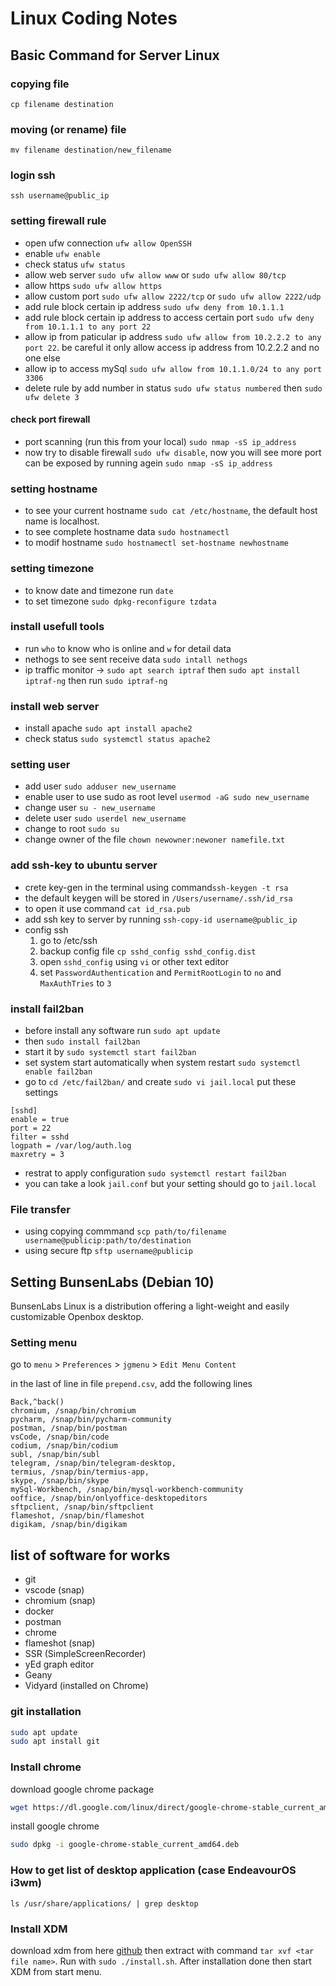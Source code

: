 # Linux Coding Notes

## Basic Command for Server Linux

### copying file

`cp filename destination`

### moving (or rename) file

`mv filename destination/new_filename`

### login ssh

`ssh username@public_ip`

### setting firewall rule

- open ufw connection `ufw allow OpenSSH`
- enable `ufw enable`
- check status `ufw status`
- allow web server `sudo ufw allow www` or `sudo ufw allow 80/tcp`
- allow https `sudo ufw allow https`
- allow custom port `sudo ufw allow 2222/tcp` or `sudo ufw allow 2222/udp`
- add rule block certain ip address `sudo ufw deny from 10.1.1.1`
- add rule block certain ip address to access certain port `sudo ufw deny from 10.1.1.1 to any port 22`
- allow ip from paticular ip address `sudo ufw allow from 10.2.2.2 to any port 22`. be careful it only allow access ip address from 10.2.2.2 and no one else
- allow ip to access mySql `sudo ufw allow from 10.1.1.0/24 to any port 3306`
- delete rule by add number in status `sudo ufw status numbered` then `sudo ufw delete 3`

#### check port firewall

- port scanning (run this from your local) `sudo nmap -sS ip_address`
- now try to disable firewall `sudo ufw disable`, now you will see more port can be exposed by running agein `sudo nmap -sS ip_address`

### setting hostname

- to see your current hostname `sudo cat /etc/hostname`, the default host name is localhost.
- to see complete hostname data `sudo hostnamectl`
- to modif hostname `sudo hostnamectl set-hostname newhostname`

### setting timezone

- to know date and timezone run `date`
- to set timezone `sudo dpkg-reconfigure tzdata`

### install usefull tools

- run `who` to know who is online and `w` for detail data
- nethogs to see sent receive data `sudo intall nethogs`
- ip traffic monitor -> `sudo apt search iptraf` then `sudo apt install iptraf-ng` then run `sudo iptraf-ng`

### install web server

- install apache `sudo apt install apache2`
- check status `sudo systemctl status apache2`

### setting user

- add user
  `sudo adduser new_username`
- enable user to use sudo as root level
  `usermod -aG sudo new_username`
- change user
  `su - new_username`
- delete user
  `sudo userdel new_username`
- change to root
  `sudo su`
- change owner of the file
  `chown newowner:newoner namefile.txt`

### add ssh-key to ubuntu server

- crete key-gen in the terminal using command`ssh-keygen -t rsa`
- the default keygen will be stored in `/Users/username/.ssh/id_rsa`
- to open it use command `cat id_rsa.pub`
- add ssh key to server by running `ssh-copy-id username@public_ip`
- config ssh
  1. go to /etc/ssh
  2. backup config file `cp sshd_config sshd_config.dist`
  3. open `sshd_config` using `vi` or other text editor
  4. set `PasswordAuthentication` and `PermitRootLogin` to `no` and `MaxAuthTries` to `3`

### install fail2ban

- before install any software run `sudo apt update`
- then `sudo install fail2ban`
- start it by `sudo systemctl start fail2ban`
- set system start automatically when system restart `sudo systemctl enable fail2ban`
- go to `cd /etc/fail2ban/` and create `sudo vi jail.local` put these settings

```
[sshd]
enable = true
port = 22
filter = sshd
logpath = /var/log/auth.log
maxretry = 3
```

- restrat to apply configuration `sudo systemctl restart fail2ban`
- you can take a look `jail.conf` but your setting should go to `jail.local`

### File transfer

- using copying commmand `scp path/to/filename username@publicip:path/to/destination`
- using secure ftp `sftp username@publicip`

## Setting BunsenLabs (Debian 10)

BunsenLabs Linux is a distribution offering a light-weight and easily customizable Openbox desktop.

### Setting menu

go to `menu` > `Preferences` > `jgmenu` > `Edit Menu Content`

in the last of line in file `prepend.csv`, add the following lines

```csv
Back,^back()
chromium, /snap/bin/chromium
pycharm, /snap/bin/pycharm-community
postman, /snap/bin/postman
vsCode, /snap/bin/code
codium, /snap/bin/codium
subl, /snap/bin/subl
telegram, /snap/bin/telegram-desktop,
termius, /snap/bin/termius-app,
skype, /snap/bin/skype
mySql-Workbench, /snap/bin/mysql-workbench-community
ooffice, /snap/bin/onlyoffice-desktopeditors
sftpclient, /snap/bin/sftpclient
flameshot, /snap/bin/flameshot
digikam, /snap/bin/digikam
```

## list of software for works

- git
- vscode (snap)
- chromium (snap)
- docker
- postman
- chrome
- flameshot (snap)
- SSR (SimpleScreenRecorder)
- yEd graph editor
- Geany
- Vidyard (installed on Chrome)

### git installation

```sh
sudo apt update
sudo apt install git
```

### Install chrome

download google chrome package

```sh
wget https://dl.google.com/linux/direct/google-chrome-stable_current_amd64.deb
```

install google chrome

```sh
sudo dpkg -i google-chrome-stable_current_amd64.deb
```

### How to get list of desktop application (case EndeavourOS i3wm)

```
ls /usr/share/applications/ | grep desktop
```

### Install XDM

download xdm from here [github](https://github.com/subhra74/xdm/releases) then extract with command `tar xvf <tar file name>`. Run with `sudo ./install.sh`. After installation done then start XDM from start menu.
